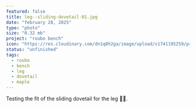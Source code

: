 ```yaml
---
featured: false
title: leg--sliding-dovetail-01.jpg
date: "february 28, 2025"
type: "photo"
size: "0.32 mb"
project: "roubo bench"
icon: "https://res.cloudinary.com/dn1q8h2ga/image/upload/v1741195259/proportional.design-3.0/roubo/sliding-dovetail_his57r.webp"
status: "unfinished"
tags:
  - roubo
  - bench
  - leg
  - dovetail
  - maple
---
```


Testing the fit of the sliding dovetail for the leg 👨‍🍳.
